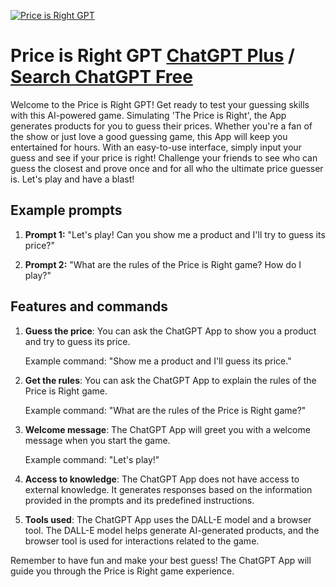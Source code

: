 
[![Price is Right GPT](https://files.oaiusercontent.com/file-Ol4Yr9gdJazYZTZSkcRwArLR?se=2123-10-18T17%3A26%3A10Z&sp=r&sv=2021-08-06&sr=b&rscc=max-age%3D31536000%2C%20immutable&rscd=attachment%3B%20filename%3D4c811d83-edb9-4905-927f-746a3b0b6506.png&sig=CsknpRPUgAAs3BGlfKXCB2Fdxa3NvQLOLtwetaov6mk%3D)](https://chat.openai.com/g/g-2J3ao2gkx-price-is-right-gpt)

# Price is Right GPT [ChatGPT Plus](https://chat.openai.com/g/g-2J3ao2gkx-price-is-right-gpt) / [Search ChatGPT Free](https://gptcall.net/index.html#/?search=Price%20is%20Right%20GPT)

Welcome to the Price is Right GPT! Get ready to test your guessing skills with this AI-powered game. Simulating 'The Price is Right', the App generates products for you to guess their prices. Whether you're a fan of the show or just love a good guessing game, this App will keep you entertained for hours. With an easy-to-use interface, simply input your guess and see if your price is right! Challenge your friends to see who can guess the closest and prove once and for all who the ultimate price guesser is. Let's play and have a blast!

## Example prompts

1. **Prompt 1:** "Let's play! Can you show me a product and I'll try to guess its price?"

2. **Prompt 2:** "What are the rules of the Price is Right game? How do I play?"

## Features and commands

1. **Guess the price**: You can ask the ChatGPT App to show you a product and try to guess its price. 

   Example command: "Show me a product and I'll guess its price."

2. **Get the rules**: You can ask the ChatGPT App to explain the rules of the Price is Right game. 

   Example command: "What are the rules of the Price is Right game?"

3. **Welcome message**: The ChatGPT App will greet you with a welcome message when you start the game. 

   Example command: "Let's play!"

4. **Access to knowledge**: The ChatGPT App does not have access to external knowledge. It generates responses based on the information provided in the prompts and its predefined instructions.

5. **Tools used**: The ChatGPT App uses the DALL-E model and a browser tool. The DALL-E model helps generate AI-generated products, and the browser tool is used for interactions related to the game.

Remember to have fun and make your best guess! The ChatGPT App will guide you through the Price is Right game experience.


